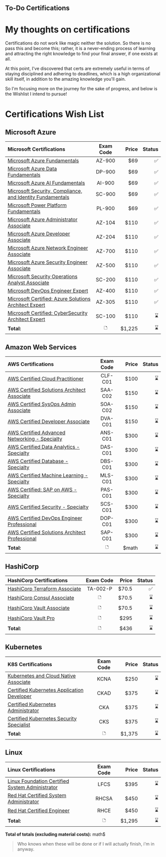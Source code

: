 ## To-Do Certifications


# My thoughts on certifications

Certifications do not work like magic neither the solution. So there is no pass this and become this; rather, it is a never-ending process of learning and attracting the right knowledge to find your final answer, if one exists at all.

At this point, I've discovered that certs are extremely useful in terms of staying disciplined and adhering to deadlines, which is a high organizational skill itself, in addition to the amazing knowledge you'll gain.

So I'm focusing more on the journey for the sake of progress, and below is the Wishlist I intend to pursue!

# Certifications Wish List
## Microsoft Azure
| **Microsoft Certifications**                                    | **Exam Code** | **Price** | **Status**|
|:--------                                                        | :--------:    | --------: | --------: |
| [Microsoft Azure Fundamentals](https://docs.microsoft.com/en-us/certifications/exams/az-900)                                    |  AZ-900       |   $69     |   ✅   |
| [Microsoft Azure Data Fundamentals](https://docs.microsoft.com/en-us/certifications/exams/dp-900)                                |   DP-900      |   $69     |   ✅   |
| [Microsoft Azure AI Fundamentals](https://docs.microsoft.com/en-us/certifications/exams/ai-900)                                  |  AI-900       |   $69     |   ✅   |
| [Microsoft Security, Compliance, and Identity Fundamentals](https://docs.microsoft.com/en-us/certifications/exams/sc-900)        |   SC-900      |   $69     |   ✅   |
| [Microsoft Power Platform Fundamentals](https://docs.microsoft.com/en-us/certifications/exams/pl-900)                            |   PL-900      |   $69     |   ✅   |
| [Microsoft Azure Administrator Associate](https://docs.microsoft.com/en-us/certifications/exams/az-104)                          |   AZ-104      |   $110    |   ✅   |
| [Microsoft Azure Developer Associate](https://docs.microsoft.com/en-us/certifications/exams/az-204)                             |   AZ-204      |   $110    |   ✅   |
| [Microsoft Azure Network Engineer Associate](https://docs.microsoft.com/en-us/certifications/exams/az-700)                       |   AZ-700      |   $110    |   ✅   |
| [Microsoft Azure Security Engineer Associate](https://docs.microsoft.com/en-us/certifications/exams/az-500)                      |   AZ-500      |   $110    |   ✅   |
| [Microsoft Security Operations Analyst Associate](https://docs.microsoft.com/en-us/certifications/exams/sc-200)                 |   SC-200      |   $110    |   ✅   |
| [Microsoft DevOps Engineer Expert](https://docs.microsoft.com/en-us/certifications/exams/az-400)                                |   AZ-400      |   $110    |   ✅   |
| [Microsoft Certified: Azure Solutions Architect Expert](https://docs.microsoft.com/en-us/certifications/exams/az-305)            |   AZ-305      |   $110    |   ✅   |
| [Microsoft Certified: CyberSecurity Architect Expert](https://docs.microsoft.com/en-us/certifications/exams/sc-100)              |   SC-100      |   $110    |   ⌛️   |
| **Total:**                                                      |   🗅           |   $1,225   |   ⌛️   |


## Amazon Web Services
| **AWS Certifications**                                          | **Exam Code** | **Price** | **Status**|
|:--------                                                        | :--------:    | --------: | --------: |
| [AWS Certified Cloud Practitioner](https://aws.amazon.com/fr/certification/certified-cloud-practitioner/)                                 |  CLF-C01       |   $100     |   ⌛️   |
| [AWS Certified Solutions Architect Associate](https://aws.amazon.com/fr/certification/certified-solutions-architect-associate/)                      |   SAA-C02      |   $150     |   ⌛️   |
| [AWS Certified SysOps Admin Associate](https://aws.amazon.com/fr/certification/certified-sysops-admin-associate/)                             |  SOA-C02      |   $150     |   ⌛️   |
| [AWS Certified Developer Associate](https://aws.amazon.com/fr/certification/certified-developer-associate/)       |  DVA-C01      |   $150     |   ⌛️   |  
| [AWS Certified Advanced Networking - Specialty](https://aws.amazon.com/fr/certification/certified-advanced-networking-specialty/)                      |   ANS-C01      |   $300     |   ⌛️   |
| [AWS Certified Data Analytics - Specialty](https://aws.amazon.com/fr/certification/certified-data-analytics-specialty/)                      |   DAS-C01	      |   $300     |   ⌛️   |
| [AWS Certified Database - Specialty](https://aws.amazon.com/fr/certification/certified-database-specialty/)                      |   DBS-C01      |   $300    |   ⌛️   |
| [	AWS Certified Machine Learning - Specialty](https://aws.amazon.com/fr/certification/certified-machine-learning-specialty/)                      |  MLS-C01      |   $300     |   ⌛️   |
| [	AWS Certified: SAP on AWS - Specialty](https://aws.amazon.com/fr/certification/certified-sap-on-aws-specialty/)                      |   	PAS-C01      |   $300     |   ⌛️   |
| [	AWS Certified Security - Specialty](https://aws.amazon.com/fr/certification/certified-security-specialty/)                      |   SCS-C01      |   $300     |   ⌛️   |
| [AWS Certified DevOps Engineer Professional](https://aws.amazon.com/fr/certification/certified-devops-engineer-professional/)                      |   DOP-C01      |   $300     |   ⌛️   |
| [AWS Certified Solutions Architect Professional](https://aws.amazon.com/fr/certification/certified-solutions-architect-professional/)                   |   SAP-C01      |   $300     |   ⌛️   |
| **Total:**                                                      |     🗅         |   $math   |   ⌛️   |

## HashiCorp
| **HashiCorp Certifications**                                 | **Exam Code** | **Price**   | **Status**|
|:--------                                                     | :--------:    | --------:   | --------: |
| [HashiCorp Terraform Associate]()                                |  TA-002-P       |   $70.5     |   ✅   |
| [HashiCorp Consul Associate](https://www.hashicorp.com/certification/consul-associate)                                   |   🗅      |   $70.5     |   ⌛️   |
| [HashiCorp Vault Associate](https://www.hashicorp.com/certification/vault-associate)                                    |  🗅       |   $70.5     |   ⌛️   |
| [HashiCorp Vault Pro](https://www.hashicorp.com/certification/vault-operations-professional)                                          |   🗅      |   $295      |   ⌛️   |
| **Total:**                                                   |    🗅          |   $436     |   ⌛️   |

## Kubernetes
| **K8S Certifications**                                       | **Exam Code** | **Price**   | **Status**|
|:--------                                                     | :--------:    | --------:   | --------: |
| [Kubernetes and Cloud Native Associate](https://training.linuxfoundation.org/certification/kubernetes-cloud-native-associate/)                                                          |  KCNA        |   $250      |   ⌛️   |
| [Certified Kubernetes Application Developer](https://www.cncf.io/certification/ckad/)                                                          |   CKAD       |   $375     |   ⌛️   |
| [Certified Kubernetes Administrator](https://www.cncf.io/certification/cka/)                                                           | CKA        |   $375     |   ⌛️   |
| [Certified Kubernetes Security Specialist](https://www.cncf.io/certification/cks/)                                                           |   CKS       |   $375      |   ⌛️   |
| **Total:**                                                   |    🗅          |   $1,375    |   ⌛️   |

## Linux
| **Linux Certifications**                                       | **Exam Code** | **Price**   | **Status**|
|:--------                                                     | :--------:    | --------:   | --------: |
| [Linux Foundation Certified System Administrator](https://training.linuxfoundation.org/certification/linux-foundation-certified-sysadmin-lfcs/)                                                          |  LFCS       |   $395     |   ⌛️   |
| [Red Hat Certified System Administrator](https://www.redhat.com/en/services/training/ex200-red-hat-certified-system-administrator-rhcsa-exam)                                                          |   RHCSA      |   $450     |   ⌛️   |
| [Red Hat Certified Engineer](https://www.redhat.com/en/services/training/ex294-red-hat-certified-engineer-rhce-exam-red-hat-enterprise-linux-8)                                                          | RHCE         |   $450      |   ⌛️   |
| **Total:**                                                   |    🗅          |   $1,295    |   ⌛️   |




**Total of totals (excluding material costs):** math$
> Who knows when these will be done or if I will actually finish, i'm in anyway.
